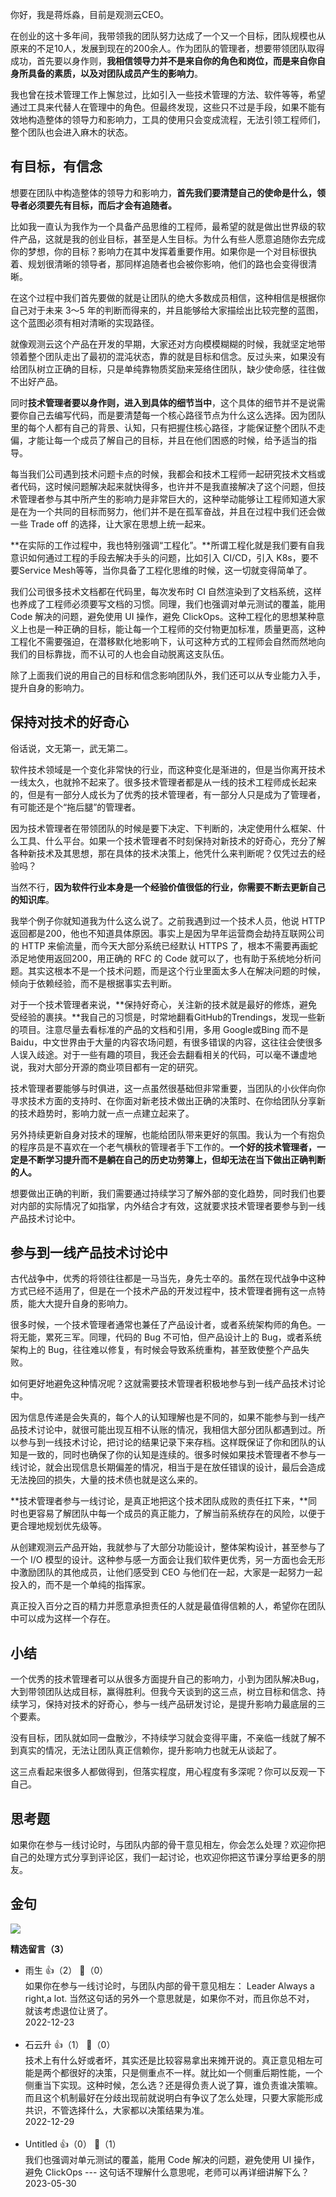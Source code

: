 你好，我是蒋烁淼，目前是观测云CEO。

在创业的这十多年间，我带领我的团队努力达成了一个又一个目标，团队规模也从原来的不足10人，发展到现在的200余人。作为团队的管理者，想要带领团队取得成功，首先要以身作则，**我相信领导力并不是来自你的角色和岗位，而是来自你自身所具备的素质，以及对团队成员产生的影响力**。

我也曾在技术管理工作上懈怠过，比如引入一些技术管理的方法、软件等等，希望通过工具来代替人在管理中的角色。但最终发现，这些只不过是手段，如果不能有效地构造整体的领导力和影响力，工具的使用只会变成流程，无法引领工程师们，整个团队也会进入麻木的状态。

## **有目标，有信念**

想要在团队中构造整体的领导力和影响力，**首先我们要清楚自己的使命是什么，领导者必须要先有目标，而后才会有追随者。**

比如我一直认为我作为一个具备产品思维的工程师，最希望的就是做出世界级的软件产品，这就是我的创业目标，甚至是人生目标。为什么有些人愿意追随你去完成你的梦想，你的目标？影响力在其中发挥着重要作用。如果你是一个对目标很执着、规划很清晰的领导者，那同样追随者也会被你影响，他们的路也会变得很清晰。

在这个过程中我们首先要做的就是让团队的绝大多数成员相信，这种相信是根据你自己对于未来 3～5 年的判断而得来的，并且能够给大家描绘出比较完整的蓝图，这个蓝图必须有相对清晰的实现路径。

就像观测云这个产品在开发的早期，大家还对方向模模糊糊的时候，我就坚定地带领着整个团队走出了最初的混沌状态，靠的就是目标和信念。反过头来，如果没有给团队树立正确的目标，只是单纯靠物质奖励来笼络住团队，缺少使命感，往往做不出好产品。

同时**技术管理者要以身作则，进入到具体的细节当中**，这个具体的细节并不是说需要你自己去编写代码，而是要清楚每一个核心路径节点为什么这么选择。因为团队里的每个人都有自己的背景、认知，只有把握住核心路径，才能保证整个团队不走偏，才能让每一个成员了解自己的目标，并且在他们困惑的时候，给予适当的指导。

每当我们公司遇到技术问题卡点的时候，我都会和技术工程师一起研究技术文档或者代码，这时候问题解决起来就快得多，也许并不是我直接解决了这个问题，但技术管理者参与其中所产生的影响力是非常巨大的，这种举动能够让工程师知道大家是在为一个共同的目标而努力，他们并不是在孤军奋战，并且在过程中我们还会做一些 Trade off 的选择，让大家在思想上统一起来。

**在实际的工作过程中，我也特别强调“工程化”。**所谓工程化就是我们要有自我意识如何通过工程的手段去解决手头的问题，比如引入 CI/CD，引入 K8s，要不要Service Mesh等等，当你具备了工程化思维的时候，这一切就变得简单了。

我们公司很多技术文档都在代码里，每次发布时 CI 自然渲染到了文档系统，这样也养成了工程师必须要写文档的习惯。同理，我们也强调对单元测试的覆盖，能用 Code 解决的问题，避免使用 UI 操作，避免 ClickOps。这种工程化的思想某种意义上也是一种正确的目标，能让每一个工程师的交付物更加标准，质量更高，这种工程化不需要强迫，在潜移默化地影响下，认可这种方式的工程师会自然而然地向我们的目标靠拢，而不认可的人也会自动脱离这支队伍。

除了上面我们说的用自己的目标和信念影响团队外，我们还可以从专业能力入手，提升自身的影响力。

## **保持对技术的好奇心**

俗话说，文无第一，武无第二。

软件技术领域是一个变化非常快的行业，而这种变化是渐进的，但是当你离开技术一线太久，也就拎不起来了。很多技术管理者都是从一线的技术工程师成长起来的，但是有一部分人成长为了优秀的技术管理者，有一部分人只是成为了管理者，有可能还是个“拖后腿”的管理者。

因为技术管理者在带领团队的时候是要下决定、下判断的，决定使用什么框架、什么工具、什么平台。如果一个技术管理者不时刻保持对新技术的好奇心，充分了解各种新技术及其思想，那在具体的技术决策上，他凭什么来判断呢？仅凭过去的经验吗？

当然不行，**因为软件行业本身是一个经验价值很低的行业，你需要不断去更新自己的知识库**。

我举个例子你就知道我为什么这么说了。之前我遇到过一个技术人员，他说 HTTP 返回都是200，他也不知道具体原因。事实上是因为早年运营商会劫持互联网公司的 HTTP 来偷流量，而今天大部分系统已经默认 HTTPS 了，根本不需要再画蛇添足地使用返回200，用正确的 RFC 的 Code 就可以了，也有助于系统地分析问题。其实这根本不是一个技术问题，而是这个行业里面太多人在解决问题的时候，倾向于依赖经验，而不是根据事实去判断。

对于一个技术管理者来说，**保持好奇心，关注新的技术就是最好的修炼，避免受经验的裹挟。**我自己的习惯是，时常地翻看GitHub的Trendings，发现一些新的项目。注意尽量去看标准的产品的文档和引用，多用 Google或Bing 而不是 Baidu，中文世界由于大量的内容农场问题，有很多错误的内容，这往往会使很多人误入歧途。对于一些有趣的项目，我还会去翻看相关的代码，可以毫不谦虚地说，我对大部分开源的商业项目都有一定的研究。

技术管理者要能够与时俱进，这一点虽然很基础但非常重要，当团队的小伙伴向你寻求技术方面的支持时、在你面对新老技术做出正确的决策时、在你给团队分享新的技术趋势时，影响力就一点一点建立起来了。

另外持续更新自身对技术的理解，也能给团队带来更好的氛围。我认为一个有抱负的程序员是不喜欢在一个老气横秋的管理者手下工作的。**一个好的技术管理者，一定是不断学习提升而不是躺在自己的历史功劳簿上，但却无法在当下做出正确判断的人。**

想要做出正确的判断，我们需要通过持续学习了解外部的变化趋势，同时我们也要对内部的实际情况了如指掌，内外结合才有效，这就要求技术管理者要参与到一线产品技术讨论中。

## **参与到一线产品技术讨论中**

古代战争中，优秀的将领往往都是一马当先，身先士卒的。虽然在现代战争中这种方式已经不适用了，但是在一个技术产品的开发过程中，技术管理者拥有这一点特质，能大大提升自身的影响力。

很多时候，一个技术管理者通常也兼任了产品设计者，或者系统架构师的角色。一将无能，累死三军。同理，代码的 Bug 不可怕，但产品设计上的 Bug，或者系统架构上的 Bug，往往难以修复，有时候会导致系统重构，甚至致使整个产品失败。

如何更好地避免这种情况呢？这就需要技术管理者积极地参与到一线产品技术讨论中。

因为信息传递是会失真的，每个人的认知理解也是不同的，如果不能参与到一线产品技术讨论中，就很可能出现互相不认账的情况，我相信大部分团队都遇到过。所以参与到一线技术讨论，把讨论的结果记录下来存档。这样既保证了你和团队的认知是一致的，同时也确保了你的认知是连续的。很多时候如果技术管理者不参与一线讨论，就会出现信息长期偏差的情况，相当于是在放任错误的设计，最后会造成无法挽回的损失，大量的技术债也就是这么来的。

**技术管理者参与一线讨论，是真正地把这个技术团队成败的责任扛下来，**同时也更容易了解团队中每一个成员的真正能力，了解当前系统存在的风险，以便于更合理地规划优先级等。

从创建观测云产品开始，我就参与了大部分功能设计，整体架构设计，甚至参与了一个 I/O 模型的设计。这种参与感一方面会让我们软件更优秀，另一方面也会无形中激励团队的其他成员，让他们感受到 CEO 与他们在一起，大家是一起努力一起投入的，而不是一个单纯的指挥家。

真正投入百分之百的精力并愿意承担责任的人就是最值得信赖的人，希望你在团队中可以成为这样一个存在。

## **小结**

一个优秀的技术管理者可以从很多方面提升自己的影响力，小到为团队解决Bug，大到带领团队达成目标，赢得胜利。但我今天谈到的这三点，树立目标和信念、持续学习，保持对技术的好奇心，参与一线产品研发讨论，是提升影响力最底层的三个要素。

没有目标，团队就如同一盘散沙，不持续学习就会变得平庸，不亲临一线就了解不到真实的情况，无法让团队真正信赖你，提升影响力也就无从谈起了。

这三点看起来很多人都做得到，但落实程度，用心程度有多深呢？你可以反观一下自己。

## 思考题

如果你在参与一线讨论时，与团队内部的骨干意见相左，你会怎么处理？欢迎你把自己的处理方式分享到评论区，我们一起讨论，也欢迎你把这节课分享给更多的朋友。

## 金句

![](https://static001.geekbang.org/resource/image/37/ed/37014b9c325299d3a62931527fbb66ed.png?wh=1199x604)
<div><strong>精选留言（3）</strong></div><ul>
<li><span>雨生</span> 👍（2） 💬（0）<div>如果你在参与一线讨论时，与团队内部的骨干意见相左： Leader Always a right,a lot. 当然这句话的另外一个意思就是，如果你不对，而且你总不对， 就该考虑退位让贤了。</div>2022-12-23</li><br/><li><span>石云升</span> 👍（1） 💬（0）<div>技术上有什么好或者坏，其实还是比较容易拿出来摊开说的。真正意见相左可能是两个都很好的决策，只是侧重点不一样。就比如一个侧重后期性能，一个侧重当下实现。这种时候，怎么选？还是得负责人说了算，谁负责谁决策嘛。而且这个机制最好在分歧出现前就说明白有争议了怎么处理，只要大家能形成共识，不管选择什么，大家都以决策结果为准。</div>2022-12-29</li><br/><li><span>Untitled</span> 👍（0） 💬（1）<div>我们也强调对单元测试的覆盖，能用 Code 解决的问题，避免使用 UI 操作，避免 ClickOps
---
这句话不理解什么意思呢，老师可以再详细讲解下么？</div>2023-05-30</li><br/>
</ul>